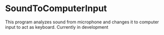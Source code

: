 # SoundToComputerInput
 This program analyzes sound from microphone and changes it to computer input to act as keyboard. Currently in development
